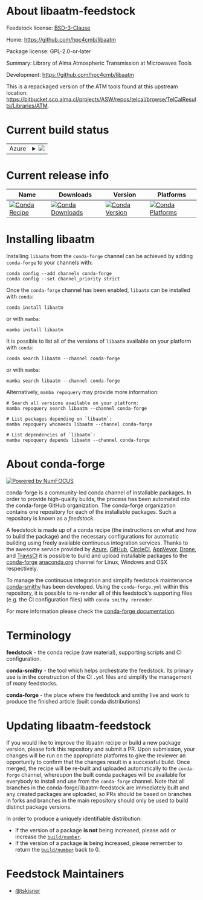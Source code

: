 About libaatm-feedstock
=======================

Feedstock license: [BSD-3-Clause](https://github.com/conda-forge/libaatm-feedstock/blob/main/LICENSE.txt)

Home: https://github.com/hpc4cmb/libaatm

Package license: GPL-2.0-or-later

Summary: Library of Alma Atmospheric Transmission at Microwaves Tools

Development: https://github.com/hpc4cmb/libaatm

This is a repackaged version of the ATM tools found at this upstream
location:  https://bitbucket.sco.alma.cl/projects/ASW/repos/telcal/browse/TelCalResults/Libraries/ATM.


Current build status
====================


<table>
    
  <tr>
    <td>Azure</td>
    <td>
      <details>
        <summary>
          <a href="https://dev.azure.com/conda-forge/feedstock-builds/_build/latest?definitionId=8373&branchName=main">
            <img src="https://dev.azure.com/conda-forge/feedstock-builds/_apis/build/status/libaatm-feedstock?branchName=main">
          </a>
        </summary>
        <table>
          <thead><tr><th>Variant</th><th>Status</th></tr></thead>
          <tbody><tr>
              <td>linux_64</td>
              <td>
                <a href="https://dev.azure.com/conda-forge/feedstock-builds/_build/latest?definitionId=8373&branchName=main">
                  <img src="https://dev.azure.com/conda-forge/feedstock-builds/_apis/build/status/libaatm-feedstock?branchName=main&jobName=linux&configuration=linux%20linux_64_" alt="variant">
                </a>
              </td>
            </tr><tr>
              <td>linux_aarch64</td>
              <td>
                <a href="https://dev.azure.com/conda-forge/feedstock-builds/_build/latest?definitionId=8373&branchName=main">
                  <img src="https://dev.azure.com/conda-forge/feedstock-builds/_apis/build/status/libaatm-feedstock?branchName=main&jobName=linux&configuration=linux%20linux_aarch64_" alt="variant">
                </a>
              </td>
            </tr><tr>
              <td>linux_ppc64le</td>
              <td>
                <a href="https://dev.azure.com/conda-forge/feedstock-builds/_build/latest?definitionId=8373&branchName=main">
                  <img src="https://dev.azure.com/conda-forge/feedstock-builds/_apis/build/status/libaatm-feedstock?branchName=main&jobName=linux&configuration=linux%20linux_ppc64le_" alt="variant">
                </a>
              </td>
            </tr><tr>
              <td>osx_64</td>
              <td>
                <a href="https://dev.azure.com/conda-forge/feedstock-builds/_build/latest?definitionId=8373&branchName=main">
                  <img src="https://dev.azure.com/conda-forge/feedstock-builds/_apis/build/status/libaatm-feedstock?branchName=main&jobName=osx&configuration=osx%20osx_64_" alt="variant">
                </a>
              </td>
            </tr><tr>
              <td>osx_arm64</td>
              <td>
                <a href="https://dev.azure.com/conda-forge/feedstock-builds/_build/latest?definitionId=8373&branchName=main">
                  <img src="https://dev.azure.com/conda-forge/feedstock-builds/_apis/build/status/libaatm-feedstock?branchName=main&jobName=osx&configuration=osx%20osx_arm64_" alt="variant">
                </a>
              </td>
            </tr>
          </tbody>
        </table>
      </details>
    </td>
  </tr>
</table>

Current release info
====================

| Name | Downloads | Version | Platforms |
| --- | --- | --- | --- |
| [![Conda Recipe](https://img.shields.io/badge/recipe-libaatm-green.svg)](https://anaconda.org/conda-forge/libaatm) | [![Conda Downloads](https://img.shields.io/conda/dn/conda-forge/libaatm.svg)](https://anaconda.org/conda-forge/libaatm) | [![Conda Version](https://img.shields.io/conda/vn/conda-forge/libaatm.svg)](https://anaconda.org/conda-forge/libaatm) | [![Conda Platforms](https://img.shields.io/conda/pn/conda-forge/libaatm.svg)](https://anaconda.org/conda-forge/libaatm) |

Installing libaatm
==================

Installing `libaatm` from the `conda-forge` channel can be achieved by adding `conda-forge` to your channels with:

```
conda config --add channels conda-forge
conda config --set channel_priority strict
```

Once the `conda-forge` channel has been enabled, `libaatm` can be installed with `conda`:

```
conda install libaatm
```

or with `mamba`:

```
mamba install libaatm
```

It is possible to list all of the versions of `libaatm` available on your platform with `conda`:

```
conda search libaatm --channel conda-forge
```

or with `mamba`:

```
mamba search libaatm --channel conda-forge
```

Alternatively, `mamba repoquery` may provide more information:

```
# Search all versions available on your platform:
mamba repoquery search libaatm --channel conda-forge

# List packages depending on `libaatm`:
mamba repoquery whoneeds libaatm --channel conda-forge

# List dependencies of `libaatm`:
mamba repoquery depends libaatm --channel conda-forge
```


About conda-forge
=================

[![Powered by
NumFOCUS](https://img.shields.io/badge/powered%20by-NumFOCUS-orange.svg?style=flat&colorA=E1523D&colorB=007D8A)](https://numfocus.org)

conda-forge is a community-led conda channel of installable packages.
In order to provide high-quality builds, the process has been automated into the
conda-forge GitHub organization. The conda-forge organization contains one repository
for each of the installable packages. Such a repository is known as a *feedstock*.

A feedstock is made up of a conda recipe (the instructions on what and how to build
the package) and the necessary configurations for automatic building using freely
available continuous integration services. Thanks to the awesome service provided by
[Azure](https://azure.microsoft.com/en-us/services/devops/), [GitHub](https://github.com/),
[CircleCI](https://circleci.com/), [AppVeyor](https://www.appveyor.com/),
[Drone](https://cloud.drone.io/welcome), and [TravisCI](https://travis-ci.com/)
it is possible to build and upload installable packages to the
[conda-forge](https://anaconda.org/conda-forge) [anaconda.org](https://anaconda.org/)
channel for Linux, Windows and OSX respectively.

To manage the continuous integration and simplify feedstock maintenance
[conda-smithy](https://github.com/conda-forge/conda-smithy) has been developed.
Using the ``conda-forge.yml`` within this repository, it is possible to re-render all of
this feedstock's supporting files (e.g. the CI configuration files) with ``conda smithy rerender``.

For more information please check the [conda-forge documentation](https://conda-forge.org/docs/).

Terminology
===========

**feedstock** - the conda recipe (raw material), supporting scripts and CI configuration.

**conda-smithy** - the tool which helps orchestrate the feedstock.
                   Its primary use is in the construction of the CI ``.yml`` files
                   and simplify the management of *many* feedstocks.

**conda-forge** - the place where the feedstock and smithy live and work to
                  produce the finished article (built conda distributions)


Updating libaatm-feedstock
==========================

If you would like to improve the libaatm recipe or build a new
package version, please fork this repository and submit a PR. Upon submission,
your changes will be run on the appropriate platforms to give the reviewer an
opportunity to confirm that the changes result in a successful build. Once
merged, the recipe will be re-built and uploaded automatically to the
`conda-forge` channel, whereupon the built conda packages will be available for
everybody to install and use from the `conda-forge` channel.
Note that all branches in the conda-forge/libaatm-feedstock are
immediately built and any created packages are uploaded, so PRs should be based
on branches in forks and branches in the main repository should only be used to
build distinct package versions.

In order to produce a uniquely identifiable distribution:
 * If the version of a package **is not** being increased, please add or increase
   the [``build/number``](https://docs.conda.io/projects/conda-build/en/latest/resources/define-metadata.html#build-number-and-string).
 * If the version of a package **is** being increased, please remember to return
   the [``build/number``](https://docs.conda.io/projects/conda-build/en/latest/resources/define-metadata.html#build-number-and-string)
   back to 0.

Feedstock Maintainers
=====================

* [@tskisner](https://github.com/tskisner/)

